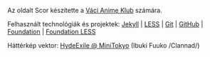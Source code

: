 
Az oldalt Scor készítette a [Váci Anime Klub](http://vacianimeklub.hu) számára.

Felhasznált technológiák és projektek: [Jekyll](http://jekyllrb.com/) | [LESS](http://lesscss.org) | [Git](http://git-scm.com) | [GitHub](http://github.com) | [Foundation](http://foundation.zurb.com) | [Foundation LESS](https://github.com/scorchio/foundation-less)

Háttérkép vektor: [HydeExile @ MiniTokyo](http://hydeexile.minitokyo.net) (Ibuki Fuuko /Clannad/)
